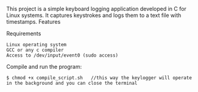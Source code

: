 This project is a simple keyboard logging application developed in C for Linux systems. It captures keystrokes and logs them to a text file with timestamps.
Features

Requirements

    Linux operating system
    GCC or any c compiler
    Access to /dev/input/event0 (sudo access)


Compile and run the program:
        
    $ chmod +x compile_script.sh   //this way the keylogger will operate in the background and you can close the terminal
